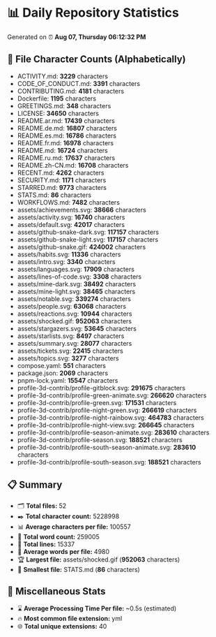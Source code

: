 # 📊 Daily Repository Statistics
Generated on ⏰ **Aug 07, Thursday 06:12:32 PM**

## 📂 File Character Counts (Alphabetically)
- ACTIVITY.md: **3229** characters
- CODE_OF_CONDUCT.md: **3391** characters
- CONTRIBUTING.md: **4181** characters
- Dockerfile: **1195** characters
- GREETINGS.md: **348** characters
- LICENSE: **34650** characters
- README.ar.md: **17439** characters
- README.de.md: **16807** characters
- README.es.md: **16786** characters
- README.fr.md: **16978** characters
- README.md: **16724** characters
- README.ru.md: **17637** characters
- README.zh-CN.md: **16708** characters
- RECENT.md: **4262** characters
- SECURITY.md: **1171** characters
- STARRED.md: **9773** characters
- STATS.md: **86** characters
- WORKFLOWS.md: **7482** characters
- assets/achievements.svg: **38666** characters
- assets/activity.svg: **16740** characters
- assets/default.svg: **42017** characters
- assets/github-snake-dark.svg: **117157** characters
- assets/github-snake-light.svg: **117157** characters
- assets/github-snake.gif: **424002** characters
- assets/habits.svg: **11336** characters
- assets/intro.svg: **3340** characters
- assets/languages.svg: **17909** characters
- assets/lines-of-code.svg: **3308** characters
- assets/mine-dark.svg: **38492** characters
- assets/mine-light.svg: **38465** characters
- assets/notable.svg: **339274** characters
- assets/people.svg: **63068** characters
- assets/reactions.svg: **10944** characters
- assets/shocked.gif: **952063** characters
- assets/stargazers.svg: **53645** characters
- assets/starlists.svg: **8497** characters
- assets/summary.svg: **28077** characters
- assets/tickets.svg: **22415** characters
- assets/topics.svg: **3277** characters
- compose.yaml: **551** characters
- package.json: **2069** characters
- pnpm-lock.yaml: **15547** characters
- profile-3d-contrib/profile-gitblock.svg: **291675** characters
- profile-3d-contrib/profile-green-animate.svg: **266620** characters
- profile-3d-contrib/profile-green.svg: **171531** characters
- profile-3d-contrib/profile-night-green.svg: **266619** characters
- profile-3d-contrib/profile-night-rainbow.svg: **464783** characters
- profile-3d-contrib/profile-night-view.svg: **266645** characters
- profile-3d-contrib/profile-season-animate.svg: **283610** characters
- profile-3d-contrib/profile-season.svg: **188521** characters
- profile-3d-contrib/profile-south-season-animate.svg: **283610** characters
- profile-3d-contrib/profile-south-season.svg: **188521** characters

## 📋 Summary
- 🗂️ **Total files:** 52
- ✒️ **Total character count:** 5228998
- 📊 **Average characters per file:** 100557
- 📝 **Total word count:** 259005
- 🧾 **Total lines:** 15337
- 📐 **Average words per file:** 4980
- 🏆 **Largest file:** assets/shocked.gif (**952063** characters)
- 🥉 **Smallest file:** STATS.md (**86** characters)

## 🌟 Miscellaneous Stats
- ⌛ **Average Processing Time Per file:** ~0.5s (estimated)
- 🔥 **Most common file extension:** yml
- 🌐 **Total unique extensions:** 40
